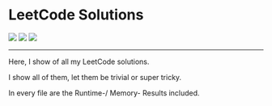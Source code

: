 # LeetCode Solutions

![](https://img.shields.io/badge/Easy-18-darkgreen?style=flat)
![](https://img.shields.io/badge/Medium-4-yellow?style=flat)
![](https://img.shields.io/badge/Hard-1-red?style=flat)

---

Here, I show of all my LeetCode solutions. 

I show all of them, let them be trivial or super tricky.

In every file are the Runtime-/ Memory- Results included.